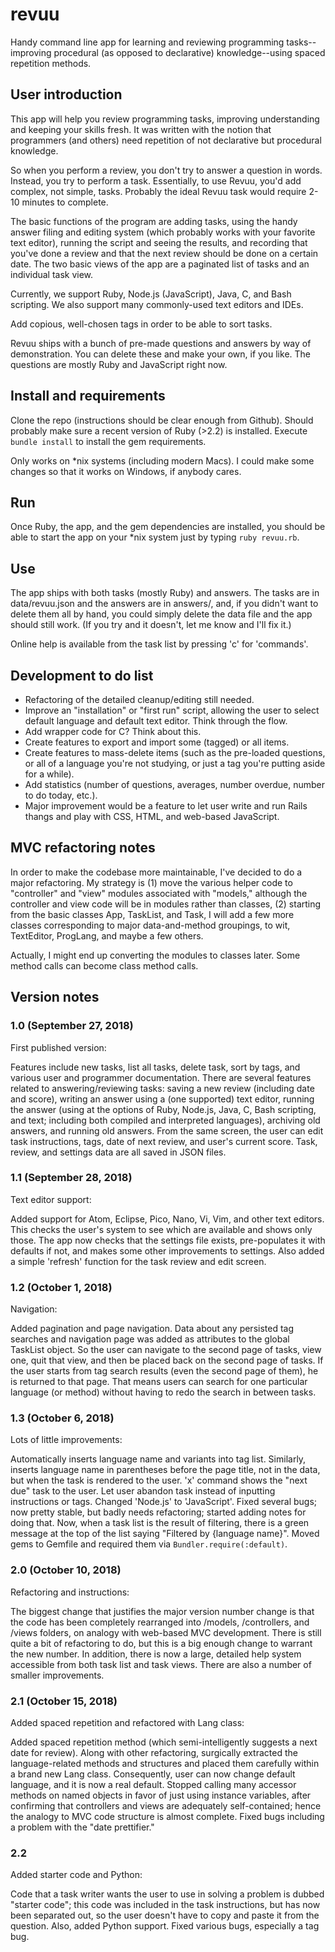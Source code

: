 # revuu
Handy command line app for learning and reviewing programming tasks--improving
procedural (as opposed to declarative) knowledge--using spaced repetition
methods.

## User introduction

This app will help you review programming tasks, improving understanding and
keeping your skills fresh. It was written with the notion that programmers (and
others) need repetition of not declarative but procedural knowledge.

So when you perform a review, you don't try to answer a question in words.
Instead, you try to perform a task. Essentially, to use Revuu, you'd add
complex, not simple, tasks. Probably the ideal Revuu task would require
2-10 minutes to complete.

The basic functions of the program are adding tasks, using the handy answer
filing and editing system (which probably works with your favorite text editor),
running the script and seeing the results, and recording that you've done a
review and that the next review should be done on a certain date. The two basic
views of the app are a paginated list of tasks and an individual task view.

Currently, we support Ruby, Node.js (JavaScript), Java, C, and Bash scripting.
We also support many commonly-used text editors and IDEs.

Add copious, well-chosen tags in order to be able to sort tasks.

Revuu ships with a bunch of pre-made questions and answers by way of
demonstration. You can delete these and make your own, if you like. The
questions are mostly Ruby and JavaScript right now.

## Install and requirements
Clone the repo (instructions should be clear enough from Github). Should
probably make sure a recent version of Ruby (>2.2) is installed. Execute
`bundle install` to install the gem requirements.

Only works on \*nix systems (including modern Macs). I could make some changes
so that it works on Windows, if anybody cares.

## Run
Once Ruby, the app, and the gem dependencies are installed, you should be able
to start the app on your \*nix system just by typing `ruby revuu.rb`.

## Use
The app ships with both tasks (mostly Ruby) and answers. The tasks are in
data/revuu.json and the answers are in answers/, and, if you didn't want to
delete them all by hand, you could simply delete the data file and the app
should still work. (If you try and it doesn't, let me know and I'll fix it.)

Online help is available from the task list by pressing 'c' for 'commands'.

## Development to do list

* Refactoring of the detailed cleanup/editing still needed.
* Improve an "installation" or "first run" script, allowing the user to select
default language and default text editor. Think through the flow.
* Add wrapper code for C? Think about this.
* Create features to export and import some (tagged) or all items.
* Create features to mass-delete items (such as the pre-loaded questions, or
all of a language you're not studying, or just a tag you're putting aside for
a while).
* Add statistics (number of questions, averages, number overdue, number to do
today, etc.).
* Major improvement would be a feature to let user write and run Rails thangs
and play with CSS, HTML, and web-based JavaScript.

## MVC refactoring notes

In order to make the codebase more maintainable, I've decided to do a major
refactoring. My strategy is (1) move the various helper code to "controller"
and "view" modules associated with "models," although the controller and view
code will be in modules rather than classes, (2) starting from the basic
classes App, TaskList, and Task, I will add a few more classes corresponding
to major data-and-method groupings, to wit, TextEditor, ProgLang, and maybe a
few others.

Actually, I might end up converting the modules to classes later. Some method
calls can become class method calls.

## Version notes

### 1.0 (September 27, 2018)
First published version:

Features include new tasks, list all tasks, delete
task, sort by tags, and various user and programmer documentation. There are
several features related to answering/reviewing tasks: saving a new review
(including date and score), writing an answer using a (one supported) text
editor, running the answer (using at the options of Ruby, Node.js, Java, C,
Bash scripting, and text; including both compiled and interpreted languages),
archiving old answers, and running old answers. From the same screen, the user
can edit task instructions, tags, date of next review, and user's current
score. Task, review, and settings data are all saved in JSON files.

### 1.1 (September 28, 2018)
Text editor support:

Added support for Atom, Eclipse, Pico, Nano, Vi, Vim, and other text editors.
This checks the user's system to see which are available and shows only those.
The app now checks that the settings file exists, pre-populates it with
defaults if not, and makes some other improvements to settings. Also added a
simple 'refresh' function for the task review and edit screen.

### 1.2 (October 1, 2018)
Navigation:

Added pagination and page navigation. Data about any persisted tag searches
and navigation page was added as attributes to the global TaskList object. So
the user can navigate to the second page of tasks, view one, quit that view,
and then be placed back on the second page of tasks. If the user starts from
tag search results (even the second page of them), he is returned to that page.
That means users can search for one particular language (or method) without
having to redo the search in between tasks.

### 1.3 (October 6, 2018)
Lots of little improvements:

Automatically inserts language name and variants into tag list. Similarly,
inserts language name in parentheses before the page title, not in the data,
but when the task is rendered to the user. 'x' command shows the "next due"
task to the user. Let user abandon task instead of inputting instructions or
tags. Changed 'Node.js' to 'JavaScript'. Fixed several bugs; now pretty
stable, but badly needs refactoring; started adding notes for doing that.
Now, when a task list is the result of filtering, there is a green message
at the top of the list saying "Filtered by {language name}". Moved gems to
Gemfile and required them via `Bundler.require(:default)`.

### 2.0 (October 10, 2018)
Refactoring and instructions:

The biggest change that justifies the major version number change is that
the code has been completely rearranged into /models, /controllers, and
/views folders, on analogy with web-based MVC development. There is still
quite a bit of refactoring to do, but this is a big enough change to warrant
the new number. In addition, there is now a large, detailed help system
accessible from both task list and task views. There are also a number of
smaller improvements.

### 2.1 (October 15, 2018)
Added spaced repetition and refactored with Lang class:

Added spaced repetition method (which semi-intelligently suggests a next date
for review). Along with other refactoring, surgically extracted the
language-related methods and structures and placed them carefully within a
brand new Lang class. Consequently, user can now change default language, and
it is now a real default. Stopped calling many accessor methods on named
objects in favor of just using instance variables, after confirming that
controllers and views are adequately self-contained; hence the analogy to MVC
code structure is almost complete. Fixed bugs including a problem with the
"date prettifier."

### 2.2
Added starter code and Python:

Code that a task writer wants the user to use in solving a problem is dubbed
"starter code"; this code was included in the task instructions, but has now
been separated out, so the user doesn't have to copy and paste it from the
question. Also, added Python support. Fixed various bugs, especially a tag bug.
